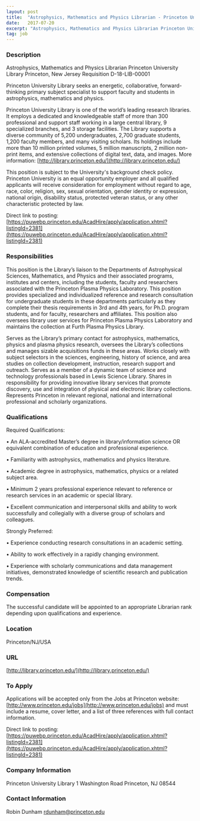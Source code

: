 ```yaml
---
layout: post
title:  "Astrophysics, Mathematics and Physics Librarian - Princeton University Library"
date:   2017-07-20
excerpt: "Astrophysics, Mathematics and Physics Librarian Princeton University Library Princeton, New Jersey Requisition D-18-LIB-00001 Princeton University Library seeks an energetic, collaborative, forward-thinking primary subject specialist to support faculty and students in astrophysics, mathematics and physics. Princeton University Library is one of the world’s leading research libraries. It employs a dedicated and..."
tag: job
---
```


### Description   

Astrophysics, Mathematics and Physics Librarian
Princeton University Library
Princeton, New Jersey
Requisition D-18-LIB-00001

Princeton University Library seeks an energetic, collaborative, forward-thinking primary subject specialist to support faculty and students in astrophysics, mathematics and physics. 

Princeton University Library is one of the world’s leading research libraries. It employs a dedicated and knowledgeable staff of more than 300 professional and support staff working in a large central library, 9 specialized branches, and 3 storage facilities. The Library supports a diverse community of 5,200 undergraduates, 2,700 graduate students, 1,200 faculty members, and many visiting scholars. Its holdings include more than 10 million printed volumes, 5 million manuscripts, 2 million non-print items, and extensive collections of digital text, data, and images.  More information:  [http://library.princeton.edu/](http://library.princeton.edu/)


This position is subject to the University's background check policy. Princeton University is an equal opportunity employer and all qualified applicants will receive consideration for employment without regard to age, race, color, religion, sex, sexual orientation, gender identity or expression, national origin, disability status, protected veteran status, or any other characteristic protected by law. 

 Direct link to posting: [https://puwebp.princeton.edu/AcadHire/apply/application.xhtml?listingId=2381](https://puwebp.princeton.edu/AcadHire/apply/application.xhtml?listingId=2381)




### Responsibilities   

This position is the Library’s liaison to the Departments of Astrophysical Sciences, Mathematics, and Physics and their associated programs, institutes and centers, including the students, faculty and researchers associated with the Princeton Plasma Physics Laboratory.  This position provides specialized and individualized reference and research consultation for undergraduate students in these departments particularly as they complete their thesis requirements in 3rd and 4th years, for Ph.D. program students, and for faculty, researchers and affiliates. This position also oversees library user services for Princeton Plasma Physics Laboratory and maintains the collection at Furth Plasma Physics Library.

Serves as the Library’s primary contact for astrophysics, mathematics, physics and plasma physics research, oversees the Library’s collections and manages sizable acquisitions funds in these areas. Works closely with subject selectors in the sciences, engineering, history of science, and area studies on collection development, instruction, research support and outreach. Serves as a member of a dynamic team of science and technology professionals based in Lewis Science Library. Shares in responsibility for providing innovative library services that promote discovery, use and integration of physical and electronic library collections. Represents Princeton in relevant regional, national and international professional and scholarly organizations. 


### Qualifications   

Required Qualifications: 

• 	An ALA-accredited Master’s degree in library/information science OR equivalent combination of education and professional experience.

• 	Familiarity with astrophysics, mathematics and physics literature.

• 	Academic degree in astrophysics, mathematics, physics or a related subject area.

• 	Minimum 2 years professional experience relevant to reference or research services in an academic or special library.

• 	Excellent communication and interpersonal skills and ability to work successfully and collegially with a diverse group of scholars and colleagues.

Strongly Preferred:

• 	Experience conducting research consultations in an academic setting.

• 	Ability to work effectively in a rapidly changing environment.

• 	Experience with scholarly communications and data management initiatives, demonstrated knowledge of scientific research and publication trends.


### Compensation   

The successful candidate will be appointed to an appropriate Librarian rank depending upon qualifications and experience. 


### Location   

Princeton/NJ/USA


### URL   

 [http://library.princeton.edu/](http://library.princeton.edu/)

### To Apply   

Applications will be accepted only from the Jobs at Princeton website: [http://www.princeton.edu/jobs](http://www.princeton.edu/jobs) and must include a resume, cover letter, and a list of three references with full contact information. 

 Direct link to posting: [https://puwebp.princeton.edu/AcadHire/apply/application.xhtml?listingId=2381](https://puwebp.princeton.edu/AcadHire/apply/application.xhtml?listingId=2381)



### Company Information   

Princeton University Library
1 Washington Road
Princeton, NJ 08544


### Contact Information   

Robin Dunham
rdunham@princeton.edu

